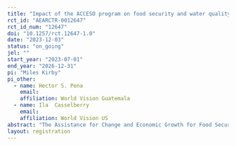 ```yaml
---
title: "Impact of the ACCESO program on food security and water quality - A cluster randomized controlled trial in rural Guatemala"
rct_id: "AEARCTR-0012647"
rct_id_num: "12647"
doi: "10.1257/rct.12647-1.0"
date: "2023-12-03"
status: "on_going"
jel: ""
start_year: "2023-07-01"
end_year: "2026-12-31"
pi: "Miles Kirby"
pi_other:
  - name: Hector S. Pena
    email: 
    affiliation: World Vision Guatemala
  - name: Ila  Casselberry
    email: 
    affiliation: World Vision US
abstract: "The Assistance for Change and Economic Growth for Food Security (Asistencia para el Cambio y Crecimiento Económico por la Seguridad Alimentaria, ACCESO) program is an emergency food security intervention program implemented by World Vision Guatemala. Prior to the start of any intervention activities, in 3 of ACCESO's operational departamentos, 50 villages were randomly allocated to intervention (n=19) or control (n=31).  Two villages' leadership refused participation in the intervention program, resulting in a total of 48 villages within this cluster RCT. In the first year of the intervention program, vulnerable households will receive four monthly cash transfers of $110 each (Q860) in July, August, September, and October 2023. They will additionally receive a ceramic water filter (Ecofiltro) and a handwashing station with soap. Households in both intervention and control communities will be screened and enrolled into this cluster RCT research study starting on 4December 2023, using vulnerability criteria utilized by the intervention implementer to enroll houses into the intervention program April-June 2023. Primary outcomes will be 1) reported moderate or severe hunger in September of 2023  (according to Household Hunger Score, with modified extended recall period to specific month of September),  and 2) household drinking water quality (E. coli >0 colony forming units/100mL). Analysis will be intention to treat, and secondary analyses will be per-protocol based on households that received the ACCESO intervention.  Secondary outcomes will include other indicators of food security including  Food Consumption Score (last 7 days, binary "acceptable" or not, as well as continuous), Reduced Coping Strategies Index (last 7 days, continuous), and Household Hunger Score in previous 30 days (binary, moderate/severe hunger or not), and reported respiratory illness or diarrhea among children <5yrs of age within the previous 7 days. "
layout: registration
---
```


